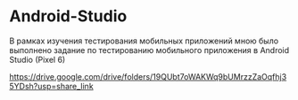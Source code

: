 # Android-Studio

В рамках изучения тестирования мобильных приложений мною было выполнено задание по тестированию мобильного приложения в Android Studio (Pixel 6)

https://drive.google.com/drive/folders/19QUbt7oWAKWq9bUMrzzZaOqfhj35YDsh?usp=share_link
